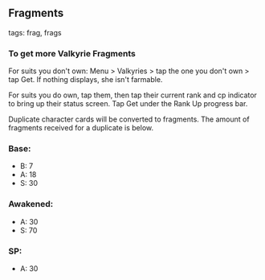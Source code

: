 ## Fragments
tags: frag, frags

### To get more Valkyrie Fragments
For suits you don't own: Menu > Valkyries > tap the one you don't own > tap Get. If nothing displays, she isn't farmable.

For suits you do own, tap them, then tap their current rank and cp indicator to bring up their status screen. Tap Get under the Rank Up progress bar.

Duplicate character cards will be converted to fragments. The amount of fragments received for a duplicate is below.

### **Base:**
- B: 7
- A: 18
- S: 30

### **Awakened:**
- A: 30
- S: 70

### **SP:**
- A: 30